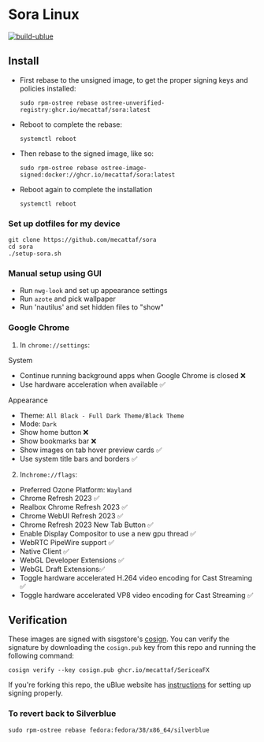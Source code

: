 # Sora Linux

[![build-ublue](https://github.com/ublue-os/startingpoint/actions/workflows/build.yml/badge.svg)](https://github.com/ublue-os/startingpoint/actions/workflows/build.yml)

## Install

- First rebase to the unsigned image, to get the proper signing keys and policies installed:
  ```
  sudo rpm-ostree rebase ostree-unverified-registry:ghcr.io/mecattaf/sora:latest
  ```

- Reboot to complete the rebase:
  ```
  systemctl reboot
  ```
- Then rebase to the signed image, like so:
  ```
  sudo rpm-ostree rebase ostree-image-signed:docker://ghcr.io/mecattaf/sora:latest
  ```
- Reboot again to complete the installation
  ```
  systemctl reboot
  ```

### Set up dotfiles for my device
```
git clone https://github.com/mecattaf/sora
cd sora
./setup-sora.sh
```

### Manual setup using GUI

- Run `nwg-look` and set up appearance settings
- Run `azote` and pick wallpaper
- Run 'nautilus' and set hidden files to "show"

### Google Chrome

1) In `chrome://settings`:

System

- Continue running background apps when Google Chrome is closed ❌
- Use hardware acceleration when available ✅

Appearance

- Theme: `All Black - Full Dark Theme/Black Theme`
- Mode: `Dark`
- Show home button ❌
- Show bookmarks bar ❌
- Show images on tab hover preview cards ✅
- Use system title bars and borders ✅

2) In`chrome://flags`:

- Preferred Ozone Platform: `Wayland`
- Chrome Refresh 2023 ✅
- Realbox Chrome Refresh 2023 ✅
- Chrome WebUI Refresh 2023 ✅
- Chrome Refresh 2023 New Tab Button ✅
- Enable Display Compositor to use a new gpu thread ✅
- WebRTC PipeWire support ✅
- Native Client ✅
- WebGL Developer Extensions ✅
- WebGL Draft Extensions✅
- Toggle hardware accelerated H.264 video encoding for Cast Streaming ✅
- Toggle hardware accelerated VP8 video encoding for Cast Streaming ✅

## Verification

These images are signed with sisgstore's [cosign](https://docs.sigstore.dev/cosign/overview/). You can verify the signature by downloading the `cosign.pub` key from this repo and running the following command:

    cosign verify --key cosign.pub ghcr.io/mecattaf/SericeaFX

If you're forking this repo, the uBlue website has [instructions](https://ublue.it/making-your-own/) for setting up signing properly.

### To revert back to Silverblue

```shell
sudo rpm-ostree rebase fedora:fedora/38/x86_64/silverblue
```


